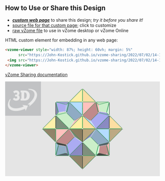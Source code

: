 
## How to Use or Share this Design

 - [***custom web page***][post] to share this design; *try it before you share it!*
 - [source file for that custom page][source]; click to customize
 - [raw vZome file][raw] to use in vZome desktop or vZome Online
 
 HTML custom element for embedding in any web page:
 ```html
<vzome-viewer style="width: 87%; height: 60vh; margin: 5%"
       src="https://John-Kostick.github.io/vzome-sharing/2022/07/02/14-15-07-Octahedron-plus-4-Twins-5-colors/Octahedron-plus-4-Twins-5-colors.vZome" >
  <img src="https://John-Kostick.github.io/vzome-sharing/2022/07/02/14-15-07-Octahedron-plus-4-Twins-5-colors/Octahedron-plus-4-Twins-5-colors.png" />
</vzome-viewer>
 ```

[vZome Sharing documentation](https://vzome.github.io/vzome/sharing.html#how-it-works)

![Image](<Octahedron-plus-4-Twins-5-colors.png>)


[post]: <https://John-Kostick.github.io/vzome-sharing/2022/07/02/Octahedron-plus-4-Twins-5-colors-14-15-07.html>
[source]: <https://github.com/John-Kostick/vzome-sharing/edit/main/_posts/2022-07-02-Octahedron-plus-4-Twins-5-colors-14-15-07.md>
[raw]: <https://raw.githubusercontent.com/John-Kostick/vzome-sharing/main/2022/07/02/14-15-07-Octahedron-plus-4-Twins-5-colors/Octahedron-plus-4-Twins-5-colors.vZome>